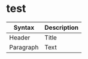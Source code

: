 # test

| Syntax | Description |
| ----------- | ----------- |
| Header | Title |
| Paragraph | Text | 
